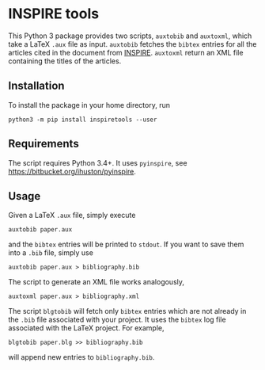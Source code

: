 # INSPIRE tools

This Python 3 package provides two scripts, `auxtobib` and `auxtoxml`, which take a LaTeX `.aux` file as input.
`auxtobib` fetches the `bibtex` entries for all the articles cited in the document from
[INSPIRE](http://inspirehep.net/). `auxtoxml` return an XML file containing the titles of the articles.

## Installation


To install the package in your home directory, run
```
python3 -m pip install inspiretools --user
```

## Requirements

The script requires Python 3.4+. It uses `pyinspire`, see https://bitbucket.org/ihuston/pyinspire.

## Usage

Given a LaTeX `.aux` file, simply execute
```
auxtobib paper.aux
```
and the `bibtex` entries will be printed to `stdout`. If you want to save them
into a `.bib` file, simply use
```
auxtobib paper.aux > bibliography.bib
```
The script to generate an XML file works analogously,
```
auxtoxml paper.aux > bibliography.xml
```

The script `blgtobib` will fetch only `bibtex` entries which are not already in
the `.bib` file associated with your project. It uses the `bibtex` log file
associated with the LaTeX project. For example,
```
blgtobib paper.blg >> bibliography.bib
```
will append new entries to `bibliography.bib`.
